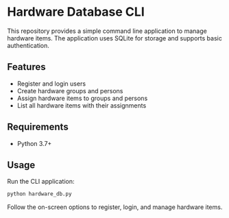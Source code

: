 # Hardware Database CLI

This repository provides a simple command line application to manage hardware items. The application uses SQLite for storage and supports basic authentication.

## Features

- Register and login users
- Create hardware groups and persons
- Assign hardware items to groups and persons
- List all hardware items with their assignments

## Requirements

- Python 3.7+

## Usage

Run the CLI application:

```bash
python hardware_db.py
```

Follow the on-screen options to register, login, and manage hardware items.

